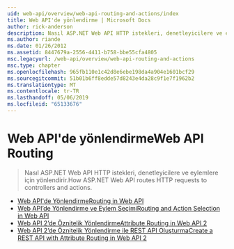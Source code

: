 ```yaml
---
uid: web-api/overview/web-api-routing-and-actions/index
title: Web API'de yönlendirme | Microsoft Docs
author: rick-anderson
description: Nasıl ASP.NET Web API HTTP istekleri, denetleyicilere ve eylemlere için yönlendirir.
ms.author: riande
ms.date: 01/26/2012
ms.assetid: 8447679a-2556-4411-b758-bbe55cfa4805
msc.legacyurl: /web-api/overview/web-api-routing-and-actions
msc.type: chapter
ms.openlocfilehash: 965fb110e1c42d8e6ebe198da4a904e1601bcf29
ms.sourcegitcommit: 51b01b6ff8edde57d8243e4da28c9f1e7f1962b2
ms.translationtype: MT
ms.contentlocale: tr-TR
ms.lasthandoff: 05/06/2019
ms.locfileid: "65133676"
---
```

# <a name="web-api-routing"></a><span data-ttu-id="15ac1-103">Web API'de yönlendirme</span><span class="sxs-lookup"><span data-stu-id="15ac1-103">Web API Routing</span></span>

> <span data-ttu-id="15ac1-104">Nasıl ASP.NET Web API HTTP istekleri, denetleyicilere ve eylemlere için yönlendirir.</span><span class="sxs-lookup"><span data-stu-id="15ac1-104">How ASP.NET Web API routes HTTP requests to controllers and actions.</span></span>

- [<span data-ttu-id="15ac1-105">Web API'de Yönlendirme</span><span class="sxs-lookup"><span data-stu-id="15ac1-105">Routing in Web API</span></span>](routing-in-aspnet-web-api.md)
- [<span data-ttu-id="15ac1-106">Web API’de Yönlendirme ve Eylem Seçimi</span><span class="sxs-lookup"><span data-stu-id="15ac1-106">Routing and Action Selection in Web API</span></span>](routing-and-action-selection.md)
- [<span data-ttu-id="15ac1-107">Web API 2’de Öznitelik Yönlendirme</span><span class="sxs-lookup"><span data-stu-id="15ac1-107">Attribute Routing in Web API 2</span></span>](attribute-routing-in-web-api-2.md)
- [<span data-ttu-id="15ac1-108">Web API 2’de Öznitelik Yönlendirme ile REST API Oluşturma</span><span class="sxs-lookup"><span data-stu-id="15ac1-108">Create a REST API with Attribute Routing in Web API 2</span></span>](create-a-rest-api-with-attribute-routing.md)
